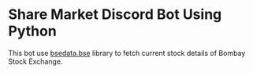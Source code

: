 # Share Market Discord Bot Using Python
 This bot use [bsedata.bse](https://bsedata.readthedocs.io/en/latest/usage.html) library to fetch current stock details of Bombay Stock Exchange.
